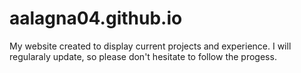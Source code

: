 # aalagna04.github.io
My website created to display current projects and experience. 
I will regularaly update, so please don't hesitate to follow the progess.
